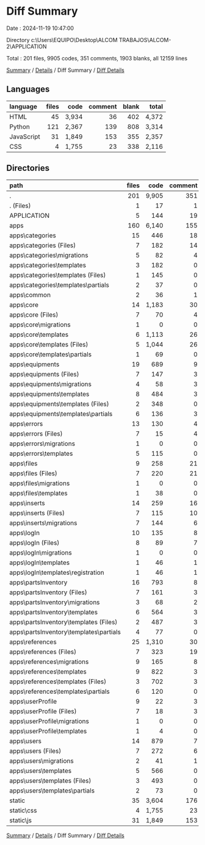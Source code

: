 # Diff Summary

Date : 2024-11-19 10:47:00

Directory c:\\Users\\EQUIPO\\Desktop\\ALCOM TRABAJOS\\ALCOM-2\\APPLICATION

Total : 201 files,  9905 codes, 351 comments, 1903 blanks, all 12159 lines

[Summary](results.md) / [Details](details.md) / Diff Summary / [Diff Details](diff-details.md)

## Languages
| language | files | code | comment | blank | total |
| :--- | ---: | ---: | ---: | ---: | ---: |
| HTML | 45 | 3,934 | 36 | 402 | 4,372 |
| Python | 121 | 2,367 | 139 | 808 | 3,314 |
| JavaScript | 31 | 1,849 | 153 | 355 | 2,357 |
| CSS | 4 | 1,755 | 23 | 338 | 2,116 |

## Directories
| path | files | code | comment | blank | total |
| :--- | ---: | ---: | ---: | ---: | ---: |
| . | 201 | 9,905 | 351 | 1,903 | 12,159 |
| . (Files) | 1 | 17 | 1 | 5 | 23 |
| APPLICATION | 5 | 144 | 19 | 60 | 223 |
| apps | 160 | 6,140 | 155 | 1,145 | 7,440 |
| apps\\categories | 15 | 446 | 18 | 110 | 574 |
| apps\\categories (Files) | 7 | 182 | 14 | 53 | 249 |
| apps\\categories\\migrations | 5 | 82 | 4 | 26 | 112 |
| apps\\categories\\templates | 3 | 182 | 0 | 31 | 213 |
| apps\\categories\\templates (Files) | 1 | 145 | 0 | 25 | 170 |
| apps\\categories\\templates\\partials | 2 | 37 | 0 | 6 | 43 |
| apps\\common | 2 | 36 | 1 | 8 | 45 |
| apps\\core | 14 | 1,183 | 30 | 102 | 1,315 |
| apps\\core (Files) | 7 | 70 | 4 | 34 | 108 |
| apps\\core\\migrations | 1 | 0 | 0 | 1 | 1 |
| apps\\core\\templates | 6 | 1,113 | 26 | 67 | 1,206 |
| apps\\core\\templates (Files) | 5 | 1,044 | 26 | 61 | 1,131 |
| apps\\core\\templates\\partials | 1 | 69 | 0 | 6 | 75 |
| apps\\equipments | 19 | 689 | 9 | 124 | 822 |
| apps\\equipments (Files) | 7 | 147 | 3 | 47 | 197 |
| apps\\equipments\\migrations | 4 | 58 | 3 | 20 | 81 |
| apps\\equipments\\templates | 8 | 484 | 3 | 57 | 544 |
| apps\\equipments\\templates (Files) | 2 | 348 | 0 | 49 | 397 |
| apps\\equipments\\templates\\partials | 6 | 136 | 3 | 8 | 147 |
| apps\\errors | 13 | 130 | 4 | 28 | 162 |
| apps\\errors (Files) | 7 | 15 | 4 | 12 | 31 |
| apps\\errors\\migrations | 1 | 0 | 0 | 1 | 1 |
| apps\\errors\\templates | 5 | 115 | 0 | 15 | 130 |
| apps\\files | 9 | 258 | 21 | 72 | 351 |
| apps\\files (Files) | 7 | 220 | 21 | 67 | 308 |
| apps\\files\\migrations | 1 | 0 | 0 | 1 | 1 |
| apps\\files\\templates | 1 | 38 | 0 | 4 | 42 |
| apps\\inserts | 14 | 259 | 16 | 73 | 348 |
| apps\\inserts (Files) | 7 | 115 | 10 | 35 | 160 |
| apps\\inserts\\migrations | 7 | 144 | 6 | 38 | 188 |
| apps\\logIn | 10 | 135 | 8 | 50 | 193 |
| apps\\logIn (Files) | 8 | 89 | 7 | 30 | 126 |
| apps\\logIn\\migrations | 1 | 0 | 0 | 1 | 1 |
| apps\\logIn\\templates | 1 | 46 | 1 | 19 | 66 |
| apps\\logIn\\templates\\registration | 1 | 46 | 1 | 19 | 66 |
| apps\\partsInventory | 16 | 793 | 8 | 157 | 958 |
| apps\\partsInventory (Files) | 7 | 161 | 3 | 67 | 231 |
| apps\\partsInventory\\migrations | 3 | 68 | 2 | 14 | 84 |
| apps\\partsInventory\\templates | 6 | 564 | 3 | 76 | 643 |
| apps\\partsInventory\\templates (Files) | 2 | 487 | 3 | 67 | 557 |
| apps\\partsInventory\\templates\\partials | 4 | 77 | 0 | 9 | 86 |
| apps\\references | 25 | 1,310 | 30 | 230 | 1,570 |
| apps\\references (Files) | 7 | 323 | 19 | 97 | 439 |
| apps\\references\\migrations | 9 | 165 | 8 | 50 | 223 |
| apps\\references\\templates | 9 | 822 | 3 | 83 | 908 |
| apps\\references\\templates (Files) | 3 | 702 | 3 | 81 | 786 |
| apps\\references\\templates\\partials | 6 | 120 | 0 | 2 | 122 |
| apps\\userProfile | 9 | 22 | 3 | 17 | 42 |
| apps\\userProfile (Files) | 7 | 18 | 3 | 15 | 36 |
| apps\\userProfile\\migrations | 1 | 0 | 0 | 1 | 1 |
| apps\\userProfile\\templates | 1 | 4 | 0 | 1 | 5 |
| apps\\users | 14 | 879 | 7 | 174 | 1,060 |
| apps\\users (Files) | 7 | 272 | 6 | 117 | 395 |
| apps\\users\\migrations | 2 | 41 | 1 | 8 | 50 |
| apps\\users\\templates | 5 | 566 | 0 | 49 | 615 |
| apps\\users\\templates (Files) | 3 | 493 | 0 | 49 | 542 |
| apps\\users\\templates\\partials | 2 | 73 | 0 | 0 | 73 |
| static | 35 | 3,604 | 176 | 693 | 4,473 |
| static\\css | 4 | 1,755 | 23 | 338 | 2,116 |
| static\\js | 31 | 1,849 | 153 | 355 | 2,357 |

[Summary](results.md) / [Details](details.md) / Diff Summary / [Diff Details](diff-details.md)